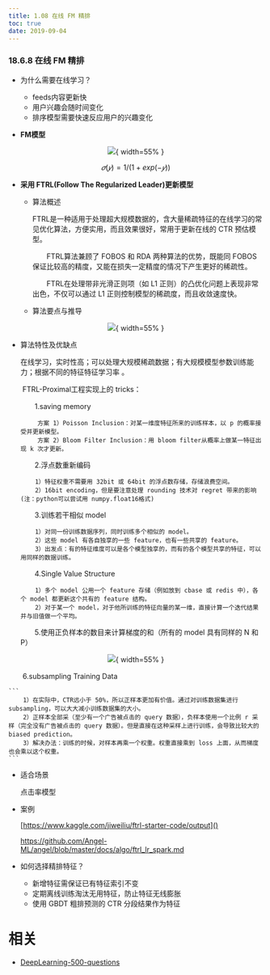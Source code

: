 ```yaml
---
title: 1.08 在线 FM 精排
toc: true
date: 2019-09-04
---
```



### 18.6.8 在线 FM 精排

- 为什么需要在线学习？

  - feeds内容更新快
  - 用户兴趣会随时间变化
  - 排序模型需要快速反应用户的兴趣变化

- **FM模型**

<center>

![](http://images.iterate.site/blog/image/20190722/dNVW6IX8aSKO.png?imageslim){ width=55% }

</center>


  $$
  𝜎(𝑦)=1/(1+exp⁡(−𝑦))
  $$

- **采用 FTRL(Follow The Regularized Leader)更新模型**

  - 算法概述

    ​	FTRL是一种适用于处理超大规模数据的，含大量稀疏特征的在线学习的常见优化算法，方便实用，而且效果很好，常用于更新在线的 CTR 预估模型。

    　　FTRL算法兼顾了 FOBOS 和 RDA 两种算法的优势，既能同 FOBOS 保证比较高的精度，又能在损失一定精度的情况下产生更好的稀疏性。

    　　FTRL在处理带非光滑正则项（如 L1 正则）的凸优化问题上表现非常出色，不仅可以通过 L1 正则控制模型的稀疏度，而且收敛速度快。

  - 算法要点与推导

<center>

![](http://images.iterate.site/blog/image/20190722/3rrccU7ytJK0.png?imageslim){ width=55% }

</center>

  - 算法特性及优缺点

    ​	在线学习，实时性高；可以处理大规模稀疏数据；有大规模模型参数训练能力；根据不同的特征特征学习率 。

    ​	FTRL-Proximal工程实现上的 tricks：

    　　1.saving memory

    ```
    　	方案 1）Poisson Inclusion：对某一维度特征所来的训练样本，以 p 的概率接受并更新模型。
    　	方案 2）Bloom Filter Inclusion：用 bloom filter从概率上做某一特征出现 k 次才更新。
    ```

    　　2.浮点数重新编码

    ```
    	1）特征权重不需要用 32bit 或 64bit 的浮点数存储，存储浪费空间。
    	2）16bit encoding，但是要注意处理 rounding 技术对 regret 带来的影响(注：python可以尝试用 numpy.float16格式)
    ```

    　　3.训练若干相似 model

    ```
    	1）对同一份训练数据序列，同时训练多个相似的 model。
    	2）这些 model 有各自独享的一些 feature，也有一些共享的 feature。
    	3）出发点：有的特征维度可以是各个模型独享的，而有的各个模型共享的特征，可以用同样的数据训练。
    ```

    　　4.Single Value Structure

    ```
    	1）多个 model 公用一个 feature 存储（例如放到 cbase 或 redis 中），各个 model 都更新这个共有的 feature 结构。
    	2）对于某一个 model，对于他所训练的特征向量的某一维，直接计算一个迭代结果并与旧值做一个平均。
    ```

    　　5.使用正负样本的数目来计算梯度的和（所有的 model 具有同样的 N 和 P）


<center>


![](http://images.iterate.site/blog/image/20190722/S5zeQVgs428Q.jpg?imageslim){ width=55% }
</center>
    　　6.subsampling Training Data

    ```
    	1）在实际中，CTR远小于 50%，所以正样本更加有价值。通过对训练数据集进行 subsampling，可以大大减小训练数据集的大小。
    	2）正样本全部采（至少有一个广告被点击的 query 数据），负样本使用一个比例 r 采样（完全没有广告被点击的 query 数据）。但是直接在这种采样上进行训练，会导致比较大的 biased prediction。
    	3）解决办法：训练的时候，对样本再乘一个权重。权重直接乘到 loss 上面，从而梯度也会乘以这个权重。
    ```

  - 适合场景

    点击率模型

  - 案例

    [https://www.kaggle.com/jiweiliu/ftrl-starter-code/output]()

    https://github.com/Angel-ML/angel/blob/master/docs/algo/ftrl_lr_spark.md

- 如何选择精排特征？

  - 新增特征需保证已有特征索引不变
  - 定期离线训练淘汰无用特征，防止特征无线膨胀
  - 使用 GBDT 粗排预测的 CTR 分段结果作为特征





# 相关

- [DeepLearning-500-questions](https://github.com/scutan90/DeepLearning-500-questions)
